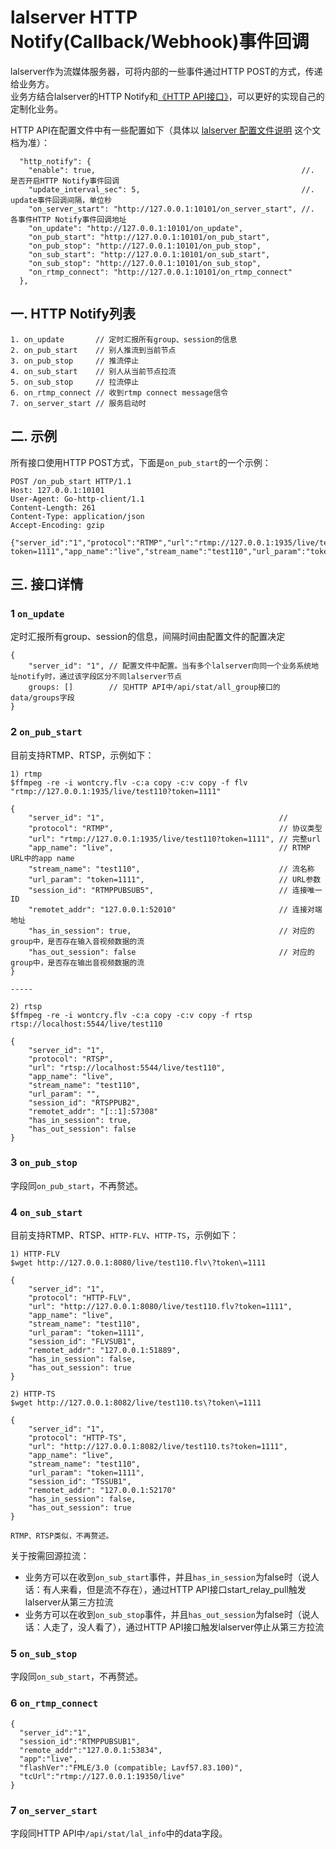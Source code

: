 # lalserver HTTP Notify(Callback/Webhook)事件回调

lalserver作为流媒体服务器，可将内部的一些事件通过HTTP POST的方式，传递给业务方。  
业务方结合lalserver的HTTP Notify和[《HTTP API接口》](HTTPAPI.md)，可以更好的实现自己的定制化业务。  

HTTP API在配置文件中有一些配置如下（具体以 [lalserver 配置文件说明](https://pengrl.com/lal/#/ConfigBrief)  这个文档为准）：

```
  "http_notify": {
    "enable": true,                                              //. 是否开启HTTP Notify事件回调
    "update_interval_sec": 5,                                    //. update事件回调间隔，单位秒
    "on_server_start": "http://127.0.0.1:10101/on_server_start", //. 各事件HTTP Notify事件回调地址
    "on_update": "http://127.0.0.1:10101/on_update",
    "on_pub_start": "http://127.0.0.1:10101/on_pub_start",
    "on_pub_stop": "http://127.0.0.1:10101/on_pub_stop",
    "on_sub_start": "http://127.0.0.1:10101/on_sub_start",
    "on_sub_stop": "http://127.0.0.1:10101/on_sub_stop",
    "on_rtmp_connect": "http://127.0.0.1:10101/on_rtmp_connect"
  },
```

## 一. HTTP Notify列表

<!-- more -->

```
1. on_update       // 定时汇报所有group、session的信息
2. on_pub_start    // 别人推流到当前节点
3. on_pub_stop     // 推流停止
4. on_sub_start    // 别人从当前节点拉流
5. on_sub_stop     // 拉流停止
6. on_rtmp_connect // 收到rtmp connect message信令
7. on_server_start // 服务启动时
```

## 二. 示例

所有接口使用HTTP POST方式，下面是`on_pub_start`的一个示例：

```
POST /on_pub_start HTTP/1.1
Host: 127.0.0.1:10101
User-Agent: Go-http-client/1.1
Content-Length: 261
Content-Type: application/json
Accept-Encoding: gzip

{"server_id":"1","protocol":"RTMP","url":"rtmp://127.0.0.1:1935/live/test110?token=1111","app_name":"live","stream_name":"test110","url_param":"token=1111","session_id":"RTMPPUBSUB1","remote_addr":"127.0.0.1:52576","has_in_session":true,"has_out_session":false}
```

## 三. 接口详情

### 1 `on_update`

定时汇报所有group、session的信息，间隔时间由配置文件的配置决定

```
{
    "server_id": "1", // 配置文件中配置。当有多个lalserver向同一个业务系统地址notify时，通过该字段区分不同lalserver节点
    groups: []        // 见HTTP API中/api/stat/all_group接口的data/groups字段
}
```

### 2 `on_pub_start`

目前支持RTMP、RTSP，示例如下：

```
1) rtmp
$ffmpeg -re -i wontcry.flv -c:a copy -c:v copy -f flv "rtmp://127.0.0.1:1935/live/test110?token=1111"

{
    "server_id": "1",                                       //
    "protocol": "RTMP",                                     // 协议类型
    "url": "rtmp://127.0.0.1:1935/live/test110?token=1111", // 完整url
    "app_name": "live",                                     // RTMP URL中的app name
    "stream_name": "test110",                               // 流名称
    "url_param": "token=1111",                              // URL参数
    "session_id": "RTMPPUBSUB5",                            // 连接唯一ID
    "remotet_addr": "127.0.0.1:52010"                       // 连接对端地址
    "has_in_session": true,                                 // 对应的group中，是否存在输入音视频数据的流
    "has_out_session": false                                // 对应的group中，是否存在输出音视频数据的流
}

-----

2) rtsp
$ffmpeg -re -i wontcry.flv -c:a copy -c:v copy -f rtsp rtsp://localhost:5544/live/test110

{
    "server_id": "1",
    "protocol": "RTSP",
    "url": "rtsp://localhost:5544/live/test110",
    "app_name": "live",
    "stream_name": "test110",
    "url_param": "",
    "session_id": "RTSPPUB2",
    "remotet_addr": "[::1]:57308"
    "has_in_session": true,
    "has_out_session": false
}
```

### 3 `on_pub_stop`

字段同`on_pub_start`，不再赘述。

### 4 `on_sub_start`

目前支持RTMP、RTSP、`HTTP-FLV`、`HTTP-TS`，示例如下：

```
1) HTTP-FLV
$wget http://127.0.0.1:8080/live/test110.flv\?token\=1111

{
    "server_id": "1",
    "protocol": "HTTP-FLV",
    "url": "http://127.0.0.1:8080/live/test110.flv?token=1111",
    "app_name": "live",
    "stream_name": "test110",
    "url_param": "token=1111",
    "session_id": "FLVSUB1",
    "remotet_addr": "127.0.0.1:51889",
    "has_in_session": false,
    "has_out_session": true
}

2) HTTP-TS
$wget http://127.0.0.1:8082/live/test110.ts\?token\=1111

{
    "server_id": "1",
    "protocol": "HTTP-TS",
    "url": "http://127.0.0.1:8082/live/test110.ts?token=1111",
    "app_name": "live",
    "stream_name": "test110",
    "url_param": "token=1111",
    "session_id": "TSSUB1",
    "remotet_addr": "127.0.0.1:52170"
    "has_in_session": false,
    "has_out_session": true
}

RTMP、RTSP类似，不再赘述。
```

关于按需回源拉流：

- 业务方可以在收到`on_sub_start`事件，并且`has_in_session`为false时（说人话：有人来看，但是流不存在），通过HTTP API接口start_relay_pull触发lalserver从第三方拉流
- 业务方可以在收到`on_sub_stop`事件，并且`has_out_session`为false时（说人话：人走了，没人看了），通过HTTP API接口触发lalserver停止从第三方拉流

### 5 `on_sub_stop`

字段同`on_sub_start`，不再赘述。

### 6 `on_rtmp_connect`

```
{
  "server_id":"1",
  "session_id":"RTMPPUBSUB1",
  "remote_addr":"127.0.0.1:53834",
  "app":"live",
  "flashVer":"FMLE/3.0 (compatible; Lavf57.83.100)",
  "tcUrl":"rtmp://127.0.0.1:19350/live"
}
```

### 7 `on_server_start`

字段同HTTP API中`/api/stat/lal_info`中的data字段。
